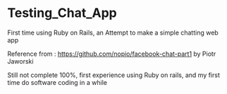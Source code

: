 # Testing_Chat_App
First time using Ruby on Rails, an Attempt to make a simple chatting web app

Reference from : https://github.com/nopio/facebook-chat-part1 by Piotr Jaworski

Still not complete 100%, first experience using Ruby on rails, and my first time do software coding in a while
